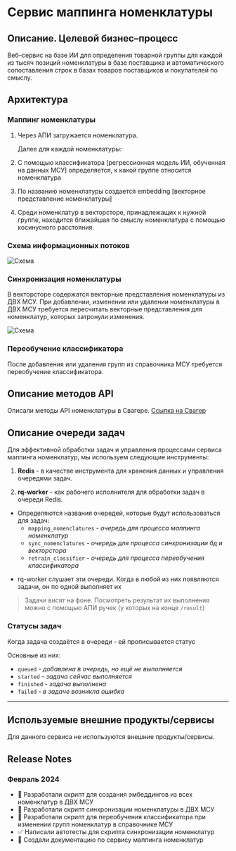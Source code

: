 # Сервис маппинга номенклатуры

## Описание. Целевой бизнес–процесс

Веб–сервис на базе ИИ для определения товарной группы для каждой из тысяч позиций номенклатуры в базе поставщика и
автоматического сопоставления строк в базах товаров поставщиков и покупателей по смыслу.

## Архитектура

### Маппинг номенклатуры

1. Через АПИ загружается номенклатура.

   Далее для каждой номенклатуры:

2. С помощью классификатора [регрессионная модель ИИ, обученная на данных МСУ] определяется, к какой группе относится
   номенклатура
3. По названию номенклатуры создается embedding [векторное представление номенклатуры]
4. Среди номенклатур в векторсторе, принадлежащих к нужной группе, находится ближайшая по смыслу номенклатура с помощью
   косинусного расстояния.

### Схема информационных потоков

![Схема](images/nomenclature_mapping.png)

### Синхронизация номенклатуры

В векторсторе содержатся векторные представления номенклатуры из ДВХ МСУ.
При добавлении, изменении или удалении номенклатуры в ДВХ МСУ требуется пересчитать
векторные представления для номенклатур, которых затронули изменения.

![Схема](images/nomenclature_sync.png)

### Переобучение классификатора

После добавления или удаления групп из справочника МСУ требуется переобучение классификатора.

## Описание методов API

Описали методы API номенклатуры в Свагере. [Ссылка на Свагер](http://45.8.98.160:8080/api/v1/docs)

## Описание очереди задач

Для эффективной обработки задач и управления процессами сервиса маппинга номенклатур, мы используем следующие
инструменты:

1. **Redis** - в качестве инструмента для хранения данных и управления очередями задач.

2. **rq-worker** - как рабочего исполнителя для обработки задач в очереди Redis.

- Определяются названия очередей, которые будут использоваться для задач:
    - `mapping_nomenclatures` - _очередь для процесса маппинга номенклатур_
    - `sync_nomenclatures` - _очередь для процесса синхронизации бд и векторстора_
    - `retrain_classifier` - _очередь для процесса переобучения классификатора_

+ rq-worker слушает эти очереди. Когда в любой из них появляются задачи, он по одной выполняет их

> Задачи висят на фоне. Посмотреть результат их выполнения можно с помощью АПИ ручек (у которых на конце `/result`)

### Статусы задач

Когда задача создаётся в очереди - ей прописывается статус

Основные из них:

- `queued` - _добавлена в очередь, но ещё не выполняется_
- `started` - _задача сейчас выполняется_
- `finished` - _задача выполнена_
- `failed` - _в задаче возникла ошибка_

<hr>

## Используемые внешние продукты/сервисы

Для данного сервиса не используются внешние продукты/сервисы.

## Release Notes

### Февраль 2024

- 🔧 Разработали скрипт для создания эмбеддингов из всех номенклатур в ДВХ МСУ
- 🔄 Разработали скрипт синхронизации номенклатуры в ДВХ МСУ
- 🔄 Разработали скрипт для переобучения классификатора при изменении групп номенклатур в справочнике МСУ
- ✅ Написали автотесты для скрипта синхронизации номенклатур
- 📄 Создали документацию по сервису маппинга номенклатур
